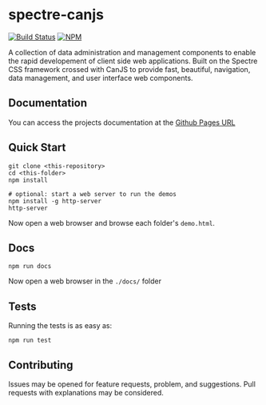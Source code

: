 <!--
@page spectre Home
@group spectre.components Components
@group spectre.util Utilities
-->


# spectre-canjs

[![Build Status](https://travis-ci.org/roemhildtg/spectre-canjs.svg?branch=master)](https://travis-ci.org/roemhildtg/spectre-canjs)
[![NPM](https://nodei.co/npm/spectre-canjs.png?compact=true)](https://npmjs.org/package/spectre-canjs)

A collection of data administration and management components to enable
the rapid developement of client side web applications. Built on the Spectre CSS
framework crossed with CanJS to provide fast, beautiful, navigation,
data management, and user interface web components.

## Documentation

You can access the projects documentation at the [Github Pages URL](https://roemhildtg.github.io/spectre-canjs/docs/index.html)

## Quick Start

```
git clone <this-repository>
cd <this-folder>
npm install

# optional: start a web server to run the demos
npm install -g http-server
http-server
```

Now open a web browser and browse each folder's `demo.html`.

## Docs

```
npm run docs
```

Now open a web browser in the `./docs/` folder

## Tests

Running the tests is as easy as:

```
npm run test
```

## Contributing

Issues may be opened for feature requests, problem, and suggestions. Pull requests
with explanations may be considered.
